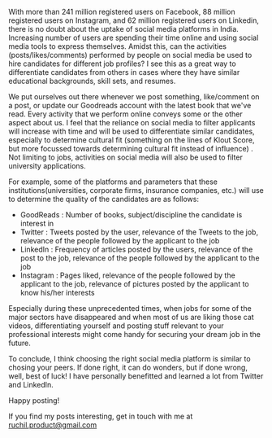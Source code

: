 With more than 241 million registered users on Facebook, 88 million registered users on Instagram, and 62 million registered users on Linkedin, there is no doubt about the uptake of social media platforms in India. Increasing number of users are spending their time online and using social media tools to express themselves. Amidst this, can the activities (posts/likes/comments) performed by people on social media be used to hire candidates for different job profiles? I see this as a great way to differentiate candidates from others in cases where they have similar educational backgrounds, skill sets, and resumes. 

We put ourselves out there whenever we post something, like/comment on a post, or update our Goodreads account with the latest book that we've read. Every activity that we perform online conveys some or the other aspect about us. I feel that the reliance on social media to filter applicants will increase with time and will be used to differentiate similar candidates, especially to determine cultural fit (something on the lines of Klout Score, but more focussed towards determining cultural fit instead of influence) . Not limiting to jobs, activities on social media will also be used to filter university applications. 

For example, some of the platforms and parameters that these institutions(universities, corporate firms, insurance companies, etc.) will use to determine the quality of the candidates are as follows: 

* GoodReads : Number of books, subject/discipline the candidate is interest in
* Twitter : Tweets posted by the user, relevance of the Tweets to the job, relevance of the people 
            followed by the applicant to the job 
* LinkedIn : Frequency of articles posted by the users, relevance of the post to the job, relevance of 
           the people followed by the applicant to the job
* Instagram : Pages liked, relevance of the people followed by the applicant to the job, relevance of pictures posted by the 
              applicant to know his/her interests 
              
Especially during these unprecedented times, when jobs for some of the major sectors have disappeared and when most of us are liking those cat videos, differentiating yourself and posting stuff relevant to your professional interests might come handy for securing your dream job in the future. 

To conclude, I think choosing the right social media platform is similar to chosing your peers. If done right, it can do wonders, but if done wrong, well, best of luck! I have personally benefitted and learned a lot from Twitter and LinkedIn.

Happy posting! 


If you find my posts interesting, get in touch with me at ruchil.product@gmail.com


